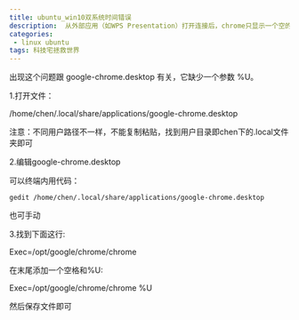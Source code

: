 ```yaml
---
title: ubuntu_win10双系统时间错误 
description:  从外部应用（如WPS Presentation）打开连接后，chrome只显示一个空的标签，不会自动跳转           
categories:
 - linux ubuntu
tags: 科技宅拯救世界
---
```


出现这个问题跟 google-chrome.desktop 有关，它缺少一个参数 %U。

1.打开文件：

/home/chen/.local/share/applications/google-chrome.desktop

注意：不同用户路径不一样，不能复制粘贴，找到用户目录即chen下的.local文件夹即可

2.编辑google-chrome.desktop

可以终端内用代码：

`gedit /home/chen/.local/share/applications/google-chrome.desktop`

也可手动

3.找到下面这行:

Exec=/opt/google/chrome/chrome

在末尾添加一个空格和%U:

Exec=/opt/google/chrome/chrome %U

然后保存文件即可





























